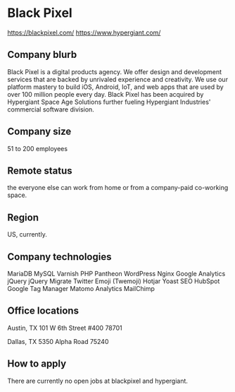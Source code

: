 # Black Pixel

https://blackpixel.com/
https://www.hypergiant.com/

## Company blurb

Black Pixel is a digital products agency. We offer design and development services that are backed by unrivaled experience and creativity. We use our platform mastery to build iOS, Android, IoT, and web apps that are used by over 100 million people every day. Black Pixel has been acquired by Hypergiant Space Age Solutions further fueling Hypergiant Industries' commercial software division.

## Company size

51 to 200 employees

## Remote status

the everyone else can work from home or from a company-paid co-working space.

## Region

US, currently.

## Company technologies

MariaDB
MySQL
Varnish
PHP
Pantheon
WordPress
Nginx
Google Analytics
jQuery
jQuery Migrate
Twitter Emoji (Twemoji)
Hotjar
Yoast SEO
HubSpot
Google Tag Manager
Matomo Analytics
MailChimp

## Office locations

Austin, TX
101 W 6th Street #400
78701

Dallas, TX
5350 Alpha Road
75240

## How to apply

There are currently no open jobs at blackpixel and hypergiant.
